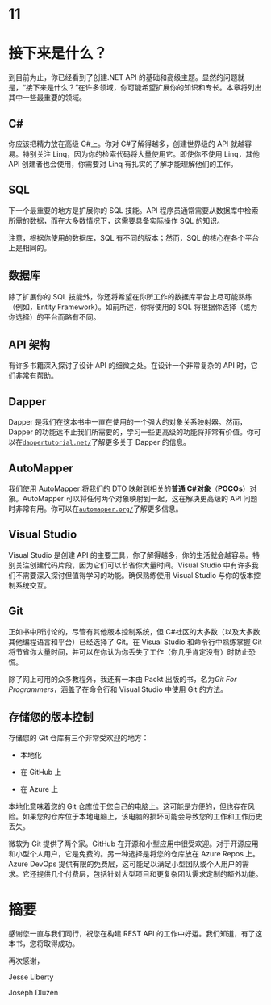 # 11

# 接下来是什么？

到目前为止，你已经看到了创建.NET API 的基础和高级主题。显然的问题就是，“接下来是什么？”在许多领域，你可能希望扩展你的知识和专长。本章将列出其中一些最重要的领域。

## C#

你应该把精力放在高级 C#上。你对 C#了解得越多，创建世界级的 API 就越容易。特别关注 Linq，因为你的检索代码将大量使用它。即使你不使用 Linq，其他 API 创建者也会使用，你需要对 Linq 有扎实的了解才能理解他们的工作。

## SQL

下一个最重要的地方是扩展你的 SQL 技能。API 程序员通常需要从数据库中检索所需的数据，而在大多数情况下，这需要具备实际操作 SQL 的知识。

注意，根据你使用的数据库，SQL 有不同的版本；然而，SQL 的核心在各个平台上是相同的。

## 数据库

除了扩展你的 SQL 技能外，你还将希望在你所工作的数据库平台上尽可能熟练（例如，Entity Framework）。如前所述，你将使用的 SQL 将根据你选择（或为你选择）的平台而略有不同。

## API 架构

有许多书籍深入探讨了设计 API 的细微之处。在设计一个非常复杂的 API 时，它们非常有帮助。

## Dapper

Dapper 是我们在这本书中一直在使用的一个强大的对象关系映射器。然而，Dapper 的功能远不止我们所需要的，学习一些更高级的功能将非常有价值。你可以在[`dappertutorial.net/`](https://dappertutorial.net/)了解更多关于 Dapper 的信息。

## AutoMapper

我们使用 AutoMapper 将我们的 DTO 映射到相关的**普通 C#对象**（**POCOs**）对象。AutoMapper 可以将任何两个对象映射到一起，这在解决更高级的 API 问题时非常有用。你可以在[`automapper.org/`](https://automapper.org/)了解更多信息。

## Visual Studio

Visual Studio 是创建 API 的主要工具，你了解得越多，你的生活就会越容易。特别关注创建代码片段，因为它们可以节省你大量时间。Visual Studio 中有许多我们不需要深入探讨但值得学习的功能。确保熟练使用 Visual Studio 与你的版本控制系统交互。

## Git

正如书中所讨论的，尽管有其他版本控制系统，但 C#社区的大多数（以及大多数其他编程语言和平台）已经选择了 Git。在 Visual Studio 和命令行中熟练掌握 Git 将节省你大量时间，并可以在你认为你丢失了工作（你几乎肯定没有）时防止恐慌。

除了网上可用的众多教程外，我还有一本由 Packt 出版的书，名为*Git For Programmers*，涵盖了在命令行和 Visual Studio 中使用 Git 的方法。

## 存储您的版本控制

存储您的 Git 仓库有三个非常受欢迎的地方：

+   本地化

+   在 GitHub 上

+   在 Azure 上

本地化意味着您的 Git 仓库位于您自己的电脑上。这可能是方便的，但也存在风险。如果您的仓库位于本地电脑上，该电脑的损坏可能会导致您的工作和工作历史丢失。

微软为 Git 提供了两个家。GitHub 在开源和小型应用中很受欢迎。对于开源应用和小型个人用户，它是免费的。另一种选择是将您的仓库放在 Azure Repos 上。Azure DevOps 提供有限的免费层，这可能足以满足小型团队或个人用户的需求。它还提供几个付费层，包括针对大型项目和更复杂团队需求定制的额外功能。

# 摘要

感谢您一直与我们同行，祝您在构建 REST API 的工作中好运。我们知道，有了这本书，您将取得成功。

再次感谢，

Jesse Liberty

Joseph Dluzen
